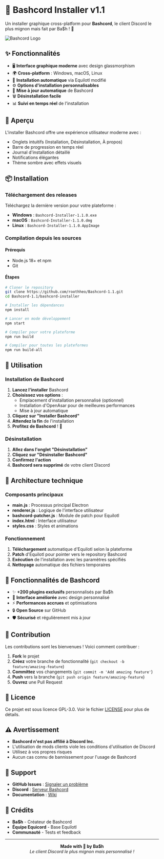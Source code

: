 # 🚀 Bashcord Installer v1.1

Un installer graphique cross-platform pour **Bashcord**, le client Discord le plus mignon mais fait par Ba$h ! 💜

![Bashcord Logo](assets/bashcord-logo.png)

## ✨ Fonctionnalités

-   🖥️ **Interface graphique moderne** avec design glassmorphism
-   🌍 **Cross-platform** : Windows, macOS, Linux
-   🎯 **Installation automatique** via Equilotl modifié
-   ⚙️ **Options d'installation personnalisables**
-   🔄 **Mise à jour automatique** de Bashcord
-   🗑️ **Désinstallation facile**
-   📊 **Suivi en temps réel** de l'installation

## 🎨 Aperçu

L'installer Bashcord offre une expérience utilisateur moderne avec :

-   Onglets intuitifs (Installation, Désinstallation, À propos)
-   Barre de progression en temps réel
-   Journal d'installation détaillé
-   Notifications élégantes
-   Thème sombre avec effets visuels

## 📦 Installation

### Téléchargement des releases

Téléchargez la dernière version pour votre plateforme :

-   **Windows** : `Bashcord-Installer-1.1.0.exe`
-   **macOS** : `Bashcord-Installer-1.1.0.dmg`
-   **Linux** : `Bashcord-Installer-1.1.0.AppImage`

### Compilation depuis les sources

#### Prérequis

-   Node.js 18+ et npm
-   Git

#### Étapes

```bash
# Cloner le repository
git clone https://github.com/roothheo/Bashcord-1.1.git
cd Bashcord-1.1/bashcord-installer

# Installer les dépendances
npm install

# Lancer en mode développement
npm start

# Compiler pour votre plateforme
npm run build

# Compiler pour toutes les plateformes
npm run build-all
```

## 🚀 Utilisation

### Installation de Bashcord

1. **Lancez l'installer** Bashcord
2. **Choisissez vos options** :
    - Emplacement d'installation personnalisé (optionnel)
    - Installation d'OpenAsar pour de meilleures performances
    - Mise à jour automatique
3. **Cliquez sur "Installer Bashcord"**
4. **Attendez la fin** de l'installation
5. **Profitez de Bashcord** ! 🎉

### Désinstallation

1. **Allez dans l'onglet "Désinstallation"**
2. **Cliquez sur "Désinstaller Bashcord"**
3. **Confirmez l'action**
4. **Bashcord sera supprimé** de votre client Discord

## 🔧 Architecture technique

### Composants principaux

-   **main.js** : Processus principal Electron
-   **renderer.js** : Logique de l'interface utilisateur
-   **bashcord-patcher.js** : Module de patch pour Equilotl
-   **index.html** : Interface utilisateur
-   **styles.css** : Styles et animations

### Fonctionnement

1. **Téléchargement** automatique d'Equilotl selon la plateforme
2. **Patch** d'Equilotl pour pointer vers le repository Bashcord
3. **Exécution** de l'installation avec les paramètres spécifiés
4. **Nettoyage** automatique des fichiers temporaires

## 🌟 Fonctionnalités de Bashcord

-   ✨ **+200 plugins exclusifs** personnalisés par Ba$h
-   🎨 **Interface améliorée** avec design personnalisé
-   ⚡ **Performances accrues** et optimisations
-   🔒 **Open Source** sur GitHub
-   🛡️ **Sécurisé** et régulièrement mis à jour

## 🤝 Contribution

Les contributions sont les bienvenues ! Voici comment contribuer :

1. **Fork** le projet
2. **Créez** votre branche de fonctionnalité (`git checkout -b feature/amazing-feature`)
3. **Committez** vos changements (`git commit -m 'Add amazing feature'`)
4. **Push** vers la branche (`git push origin feature/amazing-feature`)
5. **Ouvrez** une Pull Request

## 📝 Licence

Ce projet est sous licence GPL-3.0. Voir le fichier [LICENSE](LICENSE) pour plus de détails.

## ⚠️ Avertissement

-   **Bashcord n'est pas affilié à Discord Inc.**
-   L'utilisation de mods clients viole les conditions d'utilisation de Discord
-   Utilisez à vos propres risques
-   Aucun cas connu de bannissement pour l'usage de Bashcord

## 💬 Support

-   **GitHub Issues** : [Signaler un problème](https://github.com/roothheo/Bashcord-1.1/issues)
-   **Discord** : [Serveur Bashcord](https://discord.gg/bashcord)
-   **Documentation** : [Wiki](https://github.com/roothheo/Bashcord-1.1/wiki)

## 🎉 Crédits

-   **Ba$h** - Créateur de Bashcord
-   **Équipe Equicord** - Base Equilotl
-   **Communauté** - Tests et feedback

---

<div align="center">
  <strong>Made with 💜 by Ba$h</strong>
  <br>
  <i>Le client Discord le plus mignon mais personnalisé !</i>
</div>
